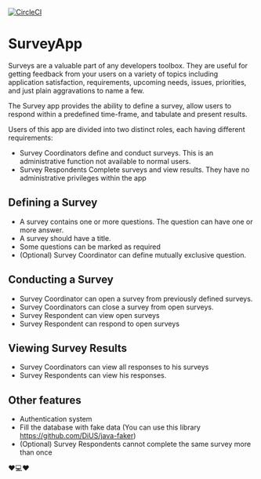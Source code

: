 [![CircleCI](https://circleci.com/gh/xTavi/SurveyApp.svg?style=svg)](https://github.com/xTavi/SurveyApp)


# SurveyApp

Surveys are a valuable part of any developers toolbox. They are useful for getting
feedback from your users on a variety of topics including application satisfaction,
requirements, upcoming needs, issues, priorities, and just plain aggravations to name
a few.

The Survey app provides the ability to define a survey, allow users to respond within a
predefined time-frame, and tabulate and present results.

Users of this app are divided into two distinct roles, each having different
requirements:
* Survey Coordinators define and conduct surveys. This is an administrative
function not available to normal users.
* Survey Respondents Complete surveys and view results. They have no
administrative privileges within the app

## Defining a Survey
* A survey contains one or more questions. The question can have one or more
answer.
* A survey should have a title.
* Some questions can be marked as required
* (Optional) Survey Coordinator can define mutually exclusive question.

## Conducting a Survey
* Survey Coordinator can open a survey from previously defined surveys.
* Survey Coordinators can close a survey from open surveys.
* Survey Respondent can view open surveys
* Survey Respondent can respond to open surveys

## Viewing Survey Results
* Survey Coordinators can view all responses to his surveys
* Survey Respondents can view his responses.

## Other features
* Authentication system
* Fill the database with fake data (You can use this library
https://github.com/DiUS/java-faker)
* (Optional) Survey Respondents cannot complete the same survey more than once

:hearts::computer::hearts:
